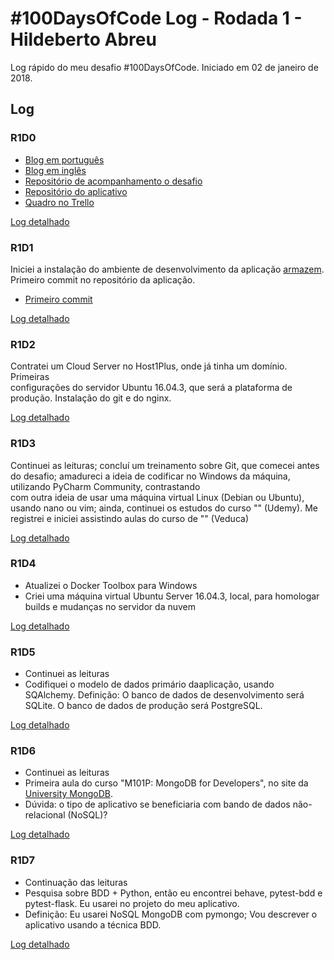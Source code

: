 # #100DaysOfCode Log - Rodada 1 - Hildeberto Abreu

Log rápido do meu desafio #100DaysOfCode. Iniciado em 02 de janeiro de 2018.

## Log

### R1D0 

* [Blog em português](https://hilam.github.io)
* [Blog em inglês](https://medium.com/itfacets)
* [Repositório de acompanhamento o desafio](https://github.com/hilam/100-days-of-code)
* [Repositório do aplicativo](https://github.com/hilam/armazem)
* [Quadro no Trello](https://trello.com/b/zKO1ooa0/100daysofcode)

[Log detalhado](log_pt-br.md#dia-0-02-de-janeiro-de-2018)

### R1D1

Iniciei a instalação do ambiente de desenvolvimento da aplicação 
[armazem](https://github.com/hilam/armazem). Primeiro commit no repositório 
da aplicação.
* [Primeiro commit](https://github.com/hilam/armazem/commit/454cc003a1fe2819300650eaa8c9c9ad68d4f4f8)

[Log detalhado](log_pt-br.md#dia-1-03-de-janeiro-de-2018)

### R1D2

Contratei um Cloud Server no Host1Plus, onde já tinha um domínio. Primeiras  
configurações do servidor Ubuntu 16.04.3, que será a plataforma de produção. 
Instalação do git e do nginx.

[Log detalhado](log_pt-br.md#dia-2-04-de-janeiro-de-2018)

### R1D3

Continuei as leituras; concluí um treinamento sobre Git, que comecei antes do desafio; amadureci a ideia de 
codificar no Windows da máquina, utilizando PyCharm Community, contrastando  
com outra ideia de usar uma máquina virtual Linux (Debian ou Ubuntu), usando 
nano ou vim; ainda, continuei os estudos do curso "" (Udemy). Me registrei e 
iniciei assistindo aulas do curso de "" (Veduca) 

[Log detalhado](log_pt-br.md#dia-3-05-de-janeiro-de-2018)

### R1D4

* Atualizei o Docker Toolbox para Windows
* Criei uma máquina virtual Ubuntu Server 16.04.3, local, para homologar 
builds e mudanças no servidor da nuvem

[Log detalhado](log_pt-br.md#dia-4-06-de-janeiro-de-2018)

### R1D5

* Continuei as leituras
* Codifiquei o modelo de dados primário daaplicação, usando SQAlchemy. 
Definição: O banco de dados de desenvolvimento será SQLite. O banco 
de dados de produção será PostgreSQL.

[Log detalhado](log_pt-br.md#dia-5-08-de-janeiro-de-2018)

### R1D6

* Continuei as leituras
* Primeira aula do curso "M101P: MongoDB for Developers", no site da 
[University MongoDB](https://university.mongodb.com/).
* Dúvida: o tipo de aplicativo se beneficiaria com bando de dados 
não-relacional (NoSQL)?

[Log detalhado](log_pt-br.md#dia-6-09-de-janeiro-de-2018)

### R1D7

* Continuação das leituras
* Pesquisa sobre BDD + Python, então eu encontrei behave, pytest-bdd e 
pytest-flask. Eu usarei no projeto do meu aplicativo.
* Definição: Eu usarei NoSQL MongoDB com pymongo; Vou descrever o aplicativo 
usando a técnica BDD.

[Log detalhado](log_pt-br.md#dia-7-10-de-janeiro-de-2018)
